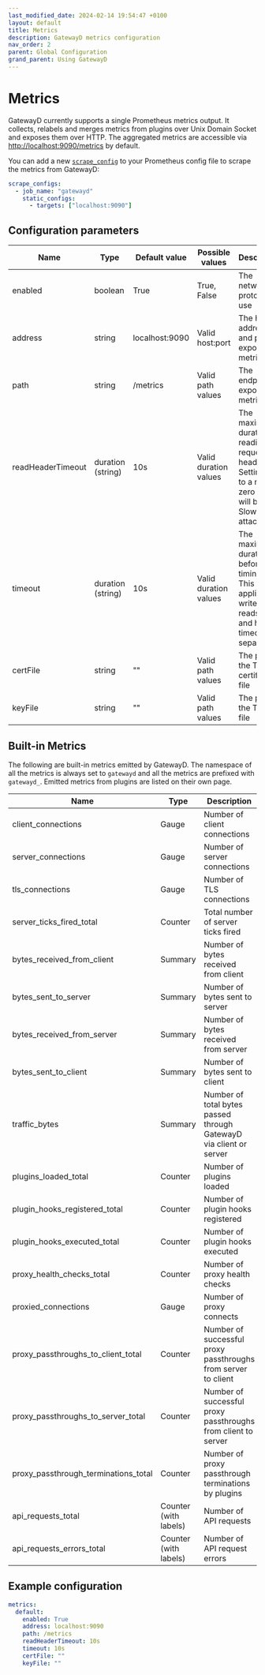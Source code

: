 ```yaml
---
last_modified_date: 2024-02-14 19:54:47 +0100
layout: default
title: Metrics
description: GatewayD metrics configuration
nav_order: 2
parent: Global Configuration
grand_parent: Using GatewayD
---
```


# Metrics

GatewayD currently supports a single Prometheus metrics output. It collects, relabels and merges metrics from plugins over Unix Domain Socket and exposes them over HTTP. The aggregated metrics are accessible via [http://localhost:9090/metrics](http://localhost:9090/metrics) by default.

You can add a new [`scrape_config`](https://prometheus.io/docs/prometheus/latest/configuration/configuration/#scrape_config) to your Prometheus config file to scrape the metrics from GatewayD:

```yaml
scrape_configs:
  - job_name: "gatewayd"
    static_configs:
      - targets: ["localhost:9090"]
```

## Configuration parameters

| Name              | Type              | Default value  | Possible values       | Description                                                                                                          |
| ----------------- | ----------------- | -------------- | --------------------- | -------------------------------------------------------------------------------------------------------------------- |
| enabled           | boolean           | True           | True, False           | The network protocol to use                                                                                          |
| address           | string            | localhost:9090 | Valid host:port       | The HTTP address and port to expose metrics on                                                                       |
| path              | string            | /metrics       | Valid path values     | The endpoint to expose metrics on                                                                                    |
| readHeaderTimeout | duration (string) | 10s            | Valid duration values | The maximum duration for reading the request headers. Setting this to a non-zero value will block Slowloris attacks. |
| timeout           | duration (string) | 10s            | Valid duration values | The maximum duration before timing out. This applies to writes, reads, idle and handler timeouts separately.         |
| certFile          | string            | ""             | Valid path values     | The path to the TLS certificate file                                                                                 |
| keyFile           | string            | ""             | Valid path values     | The path to the TLS key file                                                                                         |

## Built-in Metrics

The following are built-in metrics emitted by GatewayD. The namespace of all the metrics is always set to `gatewayd` and all the metrics are prefixed with `gatewayd_`. Emitted metrics from plugins are listed on their own page.

| Name                                 | Type                  | Description                                                        |
| ------------------------------------ | --------------------- | ------------------------------------------------------------------ |
| client_connections                   | Gauge                 | Number of client connections                                       |
| server_connections                   | Gauge                 | Number of server connections                                       |
| tls_connections                      | Gauge                 | Number of TLS connections                                          |
| server_ticks_fired_total             | Counter               | Total number of server ticks fired                                 |
| bytes_received_from_client           | Summary               | Number of bytes received from client                               |
| bytes_sent_to_server                 | Summary               | Number of bytes sent to server                                     |
| bytes_received_from_server           | Summary               | Number of bytes received from server                               |
| bytes_sent_to_client                 | Summary               | Number of bytes sent to client                                     |
| traffic_bytes                        | Summary               | Number of total bytes passed through GatewayD via client or server |
| plugins_loaded_total                 | Counter               | Number of plugins loaded                                           |
| plugin_hooks_registered_total        | Counter               | Number of plugin hooks registered                                  |
| plugin_hooks_executed_total          | Counter               | Number of plugin hooks executed                                    |
| proxy_health_checks_total            | Counter               | Number of proxy health checks                                      |
| proxied_connections                  | Gauge                 | Number of proxy connects                                           |
| proxy_passthroughs_to_client_total   | Counter               | Number of successful proxy passthroughs from server to client      |
| proxy_passthroughs_to_server_total   | Counter               | Number of successful proxy passthroughs from client to server      |
| proxy_passthrough_terminations_total | Counter               | Number of proxy passthrough terminations by plugins                |
| api_requests_total                   | Counter (with labels) | Number of API requests                                             |
| api_requests_errors_total            | Counter (with labels) | Number of API request errors                                       |

## Example configuration

```yaml
metrics:
  default:
    enabled: True
    address: localhost:9090
    path: /metrics
    readHeaderTimeout: 10s
    timeout: 10s
    certFile: ""
    keyFile: ""
```

